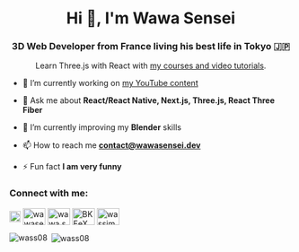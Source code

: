 <h1 align="center">Hi 👋, I'm Wawa Sensei</h1>

<h3 align="center">3D Web Developer from France living his best life in Tokyo 🇯🇵</h3>


<p align="center">Learn Three.js with React with <a href="https://wawasensei.dev/">my courses and video tutorials</a>.</p>

- 🔭 I’m currently working on [my YouTube content](https://youtube.com/c/WawaSensei)

- 💬 Ask me about **React/React Native, Next.js, Three.js, React Three Fiber**
  
- 🌱 I’m currently improving my **Blender** skills

- 📫 How to reach me **contact@wawasensei.dev**

- ⚡ Fun fact **I am very funny**

<h3 align="left">Connect with me:</h3>
<p align="left">
<a href="https://twitter.com/wawasensei" target="blank"><img align="center" src="https://upload.wikimedia.org/wikipedia/commons/5/53/X_logo_2023_original.svg" alt="wawasensei" height="20" width="20" /></a>
  <a href="https://www.youtube.com/c/wawasensei" target="blank"><img align="center" src="https://raw.githubusercontent.com/rahuldkjain/github-profile-readme-generator/master/src/images/icons/Social/youtube.svg" alt="wawasensei" height="30" width="40" /></a>
<a href="https://instagram.com/wawa.sensei" target="blank"><img align="center" src="https://raw.githubusercontent.com/rahuldkjain/github-profile-readme-generator/master/src/images/icons/Social/instagram.svg" alt="wawa.sensei" height="30" width="40" /></a>
<a href="https://wawasensei.dev/discord" target="blank"><img align="center" src="https://raw.githubusercontent.com/rahuldkjain/github-profile-readme-generator/master/src/images/icons/Social/discord.svg" alt="BKEeXHP4Du" height="30" width="40" /></a>
  <a href="https://linkedin.com/in/wassim-samad-87903265" target="blank"><img align="center" src="https://raw.githubusercontent.com/rahuldkjain/github-profile-readme-generator/master/src/images/icons/Social/linked-in-alt.svg" alt="wassim-samad-87903265" height="30" width="40" /></a>

</p>

<p><img align="left" src="https://github-readme-stats.vercel.app/api/top-langs?username=wass08&show_icons=true&locale=en&layout=compact" alt="wass08" /></p>

<p>&nbsp;<img align="center" src="https://github-readme-stats.vercel.app/api?username=wass08&show_icons=true&locale=en" alt="wass08" /></p>

